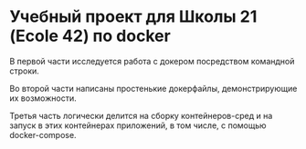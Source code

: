 # Учебный проект для Школы 21 (Ecole 42) по docker

В первой части исследуется работа с докером посредством командной строки.

Во второй части написаны простенькие докерфайлы, демонстрирующие их возможности.

Третья часть логически делится на сборку контейнеров-сред и на запуск в этих контейнерах приложений, в том числе, с помощью
docker-compose.

